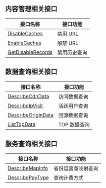 ## 内容管理相关接口

| 接口名称 | 接口功能 |
|---------|---------|
| [DisableCaches](https://cloud.tencent.com/document/api/228/33541) | 禁用 URL |
| [EnableCaches](https://cloud.tencent.com/document/api/228/33540) | 解禁 URL |
| [GetDisableRecords](https://cloud.tencent.com/document/api/228/33539) | 禁用历史查询 |

## 数据查询相关接口

| 接口名称 | 接口功能 |
|---------|---------|
| [DescribeCdnData](https://cloud.tencent.com/document/api/228/30986) | 访问数据查询 |
| [DescribeIpVisit](https://cloud.tencent.com/document/api/228/30985) | 活跃用户查询 |
| [DescribeOriginData](https://cloud.tencent.com/document/api/228/30984) | 回源数据查询 |
| [ListTopData](https://cloud.tencent.com/document/api/228/30983) | TOP 数据查询 |

## 服务查询相关接口

| 接口名称 | 接口功能 |
|---------|---------|
| [DescribeMapInfo](https://cloud.tencent.com/document/api/228/31296) | 省份运营商映射查询 |
| [DescribePayType](https://cloud.tencent.com/document/api/228/31295) | 查询计费方式 |

